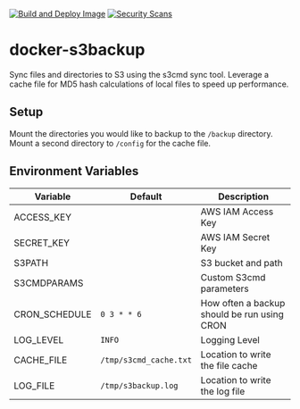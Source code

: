 [![Build and Deploy Image](https://github.com/tkhom3/docker-s3backup/actions/workflows/build-and-deploy.yml/badge.svg)](https://github.com/tkhom3/docker-s3backup/actions/workflows/build-and-deploy.yml)
[![Security Scans](https://github.com/tkhom3/docker-s3backup/actions/workflows/security-scans-pr.yml/badge.svg)](https://github.com/tkhom3/docker-s3backup/actions/workflows/security-scans-pr.yml)

# docker-s3backup 

Sync files and directories to S3 using the s3cmd sync tool. Leverage a cache file for MD5 hash calculations of local files to speed up performance.

## Setup

Mount the directories you would like to backup to the `/backup` directory.
Mount a second directory to `/config` for the cache file.

## Environment Variables

| **Variable**  | **Default**          | **Description**                             |
|---------------|----------------------|---------------------------------------------|
| ACCESS_KEY    |                      | AWS IAM Access Key                          |
| SECRET_KEY    |                      | AWS IAM Secret Key                          |
| S3PATH        |                      | S3 bucket and path                          |
| S3CMDPARAMS   |                      | Custom S3cmd parameters                     |
| CRON_SCHEDULE |`0 3 * * 6`           | How often a backup should be run using CRON |
| LOG_LEVEL     |`INFO`                | Logging Level                               |
| CACHE_FILE    |`/tmp/s3cmd_cache.txt`| Location to write the file cache            |
| LOG_FILE      |`/tmp/s3backup.log`   | Location to write the log file              |
